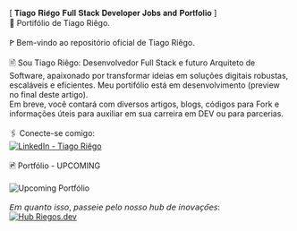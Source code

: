 [ 𝐓𝐢𝐚𝐠𝐨 𝐑𝐢𝐞̂𝐠𝐨 𝐅𝐮𝐥𝐥 𝐒𝐭𝐚𝐜𝐤 𝐃𝐞𝐯𝐞𝐥𝐨𝐩𝐞𝐫 𝐉𝐨𝐛𝐬 𝐚𝐧𝐝 𝐏𝐨𝐫𝐭𝐟𝐨𝐥𝐢𝐨 ]
<br>
🚀 Portifólio de Tiago Riêgo.
<br><br>
ꚰ Bem-vindo ao repositório oficial de Tiago Riêgo.
<br><br>
🖹 Sou Tiago Riêgo:  Desenvolvedor Full Stack e futuro Arquiteto de Software, apaixonado por transformar ideias em soluções digitais robustas, escaláveis e eficientes.
Meu portifólio está em desenvolvimento (preview no final deste artigo).<br>
Em breve, você contará com diversos artigos, blogs, códigos para Fork e informações úteis para auxiliar em sua carreira em DEV ou para parcerias.
<br><br>
🖇 Conecte-se comigo:
<br>
<a href="https://www.linkedin.com/in/tiagoriegodr/" target="_blank">
  <img src="https://img.shields.io/badge/➧%20LinkedIn-3730a3?style=plastic" alt="LinkedIn - Tiago Riêgo"/>
</a><br><br>
🖻 Portfólio - UPCOMING <br><br>
<img src="https://riegos.dev/img/Portfolio-TR-resized.png" alt="Upcoming Portfólio" />
<br><br>
𝘌𝘮 𝘲𝘶𝘢𝘯𝘵𝘰 𝘪𝘴𝘴𝘰, 𝘱𝘢𝘴𝘴𝘦𝘪𝘦 𝘱𝘦𝘭𝘰 𝘯𝘰𝘴𝘴𝘰 𝘩𝘶𝘣 𝘥𝘦 𝘪𝘯𝘰𝘷𝘢𝘤̧𝘰̃𝘦𝘴:<br>
<a href="https://riegos.dev" target="_blank">
  <img src="https://img.shields.io/badge/➧%20Riegos.dev-3730a3?style=plastic" alt="Hub Riegos.dev"/>
</a>
